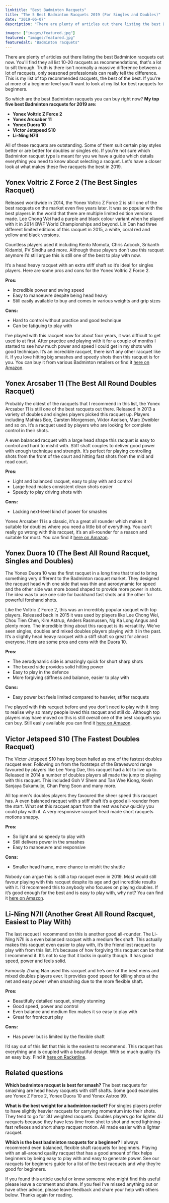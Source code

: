 ```yaml
---
linktitle: "Best Badminton Racquets"
title: "The 5 Best Badminton Racquets 2019 (For Singles and Doubles)"
date: "2019-06-07"
description: "There are plenty of articles out there listing the best Badminton racquets out now. You'll find they all list 10-20 racquets as recommendations, that's a lot to sift through. Truth is there isn't normally a massive difference between a lot of racquets, only seasoned professionals can really tell the difference. This is my list of top recommended racquets, the best of the best. If you're at more of a beginner level you'll want to look at my list for best racquets for beginners. So which are the best Badminton racquets you can buy right now?"

images: ["images/featured.jpg"]
featured: "images/featured.jpg"
featuredalt: "Badminton racquets"
---
```


There are plenty of articles out there listing the best Badminton racquets out now. You'll find they all list 10-20 racquets as recommendations, that's a lot to sift through. Truth is there isn't normally a massive difference between a lot of racquets, only seasoned professionals can really tell the difference. This is my list of top recommended racquets, the best of the best. If you're at more of a beginner level you'll want to look at my list for best racquets for beginners.

So which are the best Badminton racquets you can buy right now? **My top five best Badminton racquets for 2019 are:**

* **Yonex Voltric Z Force 2**
* **Yonex Arcsaber 11**
* **Yonex Duora 10**
* **Victor Jetspeed S10**
* **Li-Ning N7II**

All of these racquets are outstanding. Some of them suit certain play styles better or are better for doubles or singles etc. If you're not sure which Badminton racquet type is meant for you we have a guide which details everything you need to know about selecting a racquet. Let's have a closer look at what makes these five racquets the best in 2019.

## Yonex Voltric Z Force 2 (The Best Singles Racquet)

Released worldwide in 2014, the Yonex Voltric Z Force 2 is still one of the best racquets on the market even five years later. It was so popular with the best players in the world that there are multiple limited edition versions made. Lee Chong Wei had a purple and black colour variant when he played with it in 2014 BWF World Championships and beyond. Lin Dan had three different limited editions of this racquet in 2015, a white, coral red and yellow and black versions.

Countless players used it including Kento Momota, Chris Adcock, Srikanth Kidambi, PV Sindhu and more. Although these players don’t use this racquet anymore I’d still argue this is still one of the best to play with now.

It’s a head heavy racquet with an extra stiff shaft so it’s ideal for singles players. Here are some pros and cons for the Yonex Voltric Z Force 2.

**Pros:**

* Incredible power and swing speed
* Easy to manoeuvre despite being head heavy
* Still easily available to buy and comes in various weights and grip sizes

**Cons:**

* Hard to control without practice and good technique
* Can be fatiguing to play with

I’ve played with this racquet now for about four years, it was difficult to get used to at first. After practice and playing with it for a couple of months I started to see how much power and speed I could get in my shots with good technique. It’s an incredible racquet, there isn’t any other racquet like it. If you love hitting big smashes and speedy shots then this racquet is for you. You can buy it from various Badminton retailers or find it [here on Amazon](https://www.amazon.co.uk/Yonex-Voltric-Badminton-Racket-Strung/dp/B00IMWQR3C/ref=sr_1_1?crid=YG7896DM1G05&keywords=yonex+voltric+z+force+2&qid=1559768439&s=gateway&sprefix=yonex+voltric+z+for%2Caps%2C137&sr=8-1).

## Yonex Arcsaber 11 (The Best All Round Doubles Racquet)

Probably the oldest of the racquets that I recommend in this list, the Yonex Arcsaber 11 is still one of the best racquets out there. Released in 2013 a variety of doubles and singles players picked this racquet up. Players including Mathias Boe, Carsten Morgensen, Viktor Axelsen, Marc Zweibler and so on. It’s a racquet used by players who are looking for complete control in their shots.

A even balanced racquet with a large head shape this racquet is easy to control and hard to mishit with. Stiff shaft couples to deliver good power with enough technique and strength. It’s perfect for playing controlling shots from the front of the court and hitting fast shots from the mid and read court.

**Pros:**

* Light and balanced racquet, easy to play with and control
* Large head makes consistent clean shots easier
* Speedy to play driving shots with

**Cons:**

* Lacking next-level kind of power for smashes

Yonex Arcsaber 11 is a classic, it’s a great all rounder which makes it suitable for doubles where you need a little bit of everything. You can’t really go wrong with this racquet, it’s an all-rounder for a reason and suitable for most. You can find it [here on Amazon](https://www.amazon.co.uk/Yonex-ArcSaber-Badminton-Racket-Color/dp/B07659LK2X/ref=sr_1_1?keywords=yonex+arcsaber+11&qid=1559771776&s=gateway&sr=8-1).

## Yonex Duora 10 (The Best All Round Racquet, Singles and Doubles)

The Yonex Duora 10 was the first racquet in a long time that tried to bring something very different to the Badminton racquet market. They designed the racquet head with one side that was thin and aerodynamic for speed and the other side was more boxed shaped to provide more power in shots. The idea was to use one side for backhand fast shots and the other for powerful forehand shots.

Like the Voltric Z Force 2, this was an incredibly popular racquet with top players. Released back in 2015 it was used by players like Lee Chong Wei, Chou Tien Chen, Kim Astrup, Anders Rasmussen, Ng Ka Long Angus and plenty more. The incredible thing about this racquet is its versatility. We’ve seen singles, doubles and mixed doubles players playing with it in the past. It’s a slightly head heavy racquet with a stiff shaft so great for almost everyone. Here are some pros and cons with the Duora 10.

**Pros:**

* The aerodynamic side is amazingly quick for short sharp shots
* The boxed side provides solid hitting power
* Easy to play in the defence
* More forgiving stiffness and balance, easier to play with

**Cons:**

* Easy power but feels limited compared to heavier, stiffer racquets

I’ve played with this racquet before and you don’t need to play with it long to realise why so many people loved this racquet and still do. Although top players may have moved on this is still overall one of the best racquets you can buy. Still easily available you can find it [here on Amazon](https://www.amazon.co.uk/Yonex-Badminton-Racket-Color-Orange/dp/B075ZD2XXQ/ref=sr_1_1?keywords=yonex+duora+10&qid=1559770267&s=gateway&sr=8-1).

## Victor Jetspeed S10 (The Fastest Doubles Racquet)

The Victor Jetspeed S10 has long been hailed as one of the fastest doubles racquet ever. Following on from the footsteps of the Bravesword range favoured by players like Lee Yong Dae, this racquet had a lot to live up to. Released in 2014 a number of doubles players all made the jump to playing with this racquet. This included Goh V Shem and Tan Wee Kiong, Kevin Sanjaya Sukamuljo, Chan Peng Soon and many more.

All top men's doubles players they favoured the sheer speed this racquet has. A even balanced racquet with s stiff shaft it’s a good all-rounder from the start. What set this racquet apart from the rest was how quickly you could play with it. A very responsive racquet head made short racquets motions snappy.

**Pros:**

* So light and so speedy to play with
* Still delivers power in the smashes
* Easy to manoeuvre and responsive

**Cons:**

* Smaller head frame, more chance to mishit the shuttle

Nobody can argue this is still a top racquet even in 2019. Most would still favour playing with this racquet despite its age and get incredible results with it. I’d recommend this to anybody who focuses on playing doubles. If it’s good enough for the best and is easy to play with, why not? You can find it [here on Amazon](https://www.amazon.co.uk/Victor-JS-10-White-Black-Blue/dp/B00WGX668E/ref=sr_1_1?crid=2OQ1GD01T9TQL&keywords=victor+jetspeed+s10&qid=1559771431&s=gateway&sprefix=victor+jetspee%2Caps%2C138&sr=8-1).

## Li-Ning N7II (Another Great All Round Racquet, Easiest to Play With)

The last racquet I recommend on this is another good all-rounder. The Li-Ning N7II is a even balanced racquet with a medium flex shaft. This actually makes this racquet even easier to play with, it’s the friendliest racquet to play with from this list. It’s because of how forgiving this racquet can be that I recommend it. It’s not to say that it lacks in quality though. It has good speed, power and feels solid.

Famously Zhang Nan used this racquet and he’s one of the best mens and mixed doubles players ever. It provides good speed for killing shots at the net and easy power when smashing due to the more flexible shaft.

**Pros:**

* Beautifully detailed racquet, simply stunning
* Good speed, power and control
* Even balance and medium flex makes it so easy to play with
* Great for frontcourt play

**Cons:**

* Has power but is limited by the flexible shaft

I’d say out of this list that this is the easiest to recommend. This racquet has everything and is coupled with a beautiful design. With so much quality it’s an easy buy. Find it [here on Racketline](https://www.racketline.co.uk/badminton-c1/badminton-rackets-c5/li-ning-n7ii-ultra-sharp-turbo-n7-ii-wh-racket-p3868).

## Related questions

**Which badminton racquet is best for smash?** The best racquets for smashing are head heavy racquets with stiff shafts. Some good examples are Yonex Z Force 2, Yonex Duora 10 and Yonex Astrox 99.

**What is the best weight for a badminton racket?** For singles players prefer to have slightly heavier racquets for carrying momentum into their shots. They tend to go for 3U weighted racquets. Doubles players go for lighter 4U racquets because they have less time from shot to shot and need lightning-fast reflexes and short sharp racquet motion. All made easier with a lighter racquet.

**Which is the best badminton racquets for a beginner?** I always recommend even balanced, flexible shaft racquets for beginners. Playing with an all-around quality racquet that has a good amount of flex helps beginners by being easy to play with and easy to generate power. See our racquets for beginners guide for a list of the best racquets and why they’re good for beginners.

If you found this article useful or know someone who might find this useful please leave a comment and share. If you feel I’ve missed anything out or have other advice, please leave feedback and share your help with others below. Thanks again for reading.
